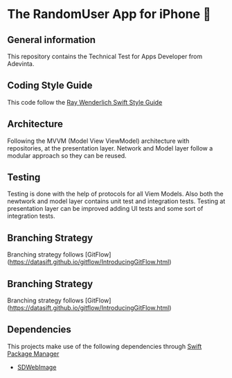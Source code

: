 # The RandomUser App for iPhone  


## General information
This repository contains the Technical Test for Apps Developer from Adevinta.


## Coding Style Guide

This code follow the [Ray Wenderlich Swift Style Guide](https://github.com/raywenderlich/swift-style-guide)

## Architecture

Following the MVVM (Model View ViewModel) architecture with repositories, at the presentation layer. Network and Model layer follow a modular approach so they can be reused. 

## Testing

Testing is done with the help of protocols for all Viem Models. Also both the newtwork and model layer contains unit test and integration tests. Testing at presentation layer can be improved adding UI tests and some sort of integration tests.


## Branching Strategy

Branching strategy follows [GitFlow] (https://datasift.github.io/gitflow/IntroducingGitFlow.html)

## Branching Strategy

Branching strategy follows [GitFlow] (https://datasift.github.io/gitflow/IntroducingGitFlow.html)

## Dependencies

This projects make use of the following dependencies through [Swift Package Manager](https://github.com/apple/swift-package-manager/tree/master/Documentation)

* [SDWebImage](https://github.com/SDWebImage/SDWebImage)
